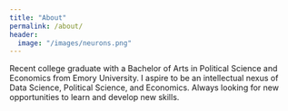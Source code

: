```yaml
---
title: "About"
permalink: /about/
header:
  image: "/images/neurons.png"
---
```


Recent college graduate with a Bachelor of Arts in Political Science and Economics from Emory University. I aspire to be an intellectual nexus of Data Science, Political Science, and Economics. Always looking for new opportunities to learn and develop new skills.
